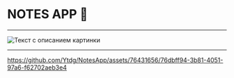 
# NOTES APP 📒
---
![Текст с описанием картинки](https://i.pinimg.com/564x/e2/f5/97/e2f5978a083567fedeb6b19e1d02ea9d.jpg)

---


https://github.com/Ytdg/NotesApp/assets/76431656/76dbff94-3b81-4051-97a6-f62702aeb3e4

